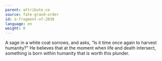 ```yaml
---
parent: attribute.ce
source: fate-grand-order
id: a-fragment-of-2030
language: en
weight: 0
---
```


A sage in a white coat sorrows, and asks, “Is it time once again to harvest humanity?”
He believes that at the moment when life and death intersect, something is born within humanity that is worth this plunder.
